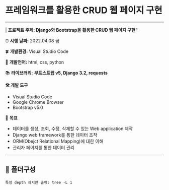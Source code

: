 # 프레임워크를 활용한 CRUD 웹 페이지 구현

---

| **프로젝트 주제: Django와 Bootstrap을 활용한 CRUD 웹 페이지 구현"**

⏰ **시행 날짜:** 2022.04.08 금

🍀 **개발환경:** Visual Studio Code

👄 **개발언어:** html, css, python

📚 **라이브러리:** **부트스트랩 v5, Django 3.2, requests**

**🛠 개발 도구** 

- Visual Studio Code
- Google Chrome Browser
- Bootstrap v5.0

🎯 **목표**

-  데이터를 생성, 조회, 수정, 삭제할 수 있는 Web application 제작
-  Django web framework를 통한 데이터 조작
-  ORM(Obejct Relational Mapping)에 대한 이해
-  관리자 페이지를 통한 데이터 관리

---

## 📂 폴더구성

`특정 depth 까지만 출력: tree -L 1`